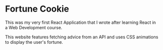 # Fortune Cookie

This was my very first React Application that I wrote after learning React in a Web Development course. 

This website features fetching advice from an API and uses CSS animations to display the user's fortune.